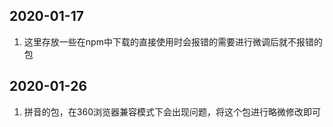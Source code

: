 ## 2020-01-17
1. 这里存放一些在npm中下载的直接使用时会报错的需要进行微调后就不报错的包
## 2020-01-26
1. 拼音的包，在360浏览器兼容模式下会出现问题，将这个包进行略微修改即可
